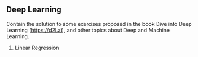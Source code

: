 ## Deep Learning
Contain the solution to some exercises proposed in the book Dive into Deep Learning (https://d2l.ai), and other topics about Deep and Machine Learning.

1. Linear Regression
